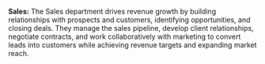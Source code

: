 **Sales:** The Sales department drives revenue growth by building relationships with prospects and customers, identifying opportunities, and closing deals. They manage the sales pipeline, develop client relationships, negotiate contracts, and work collaboratively with marketing to convert leads into customers while achieving revenue targets and expanding market reach.